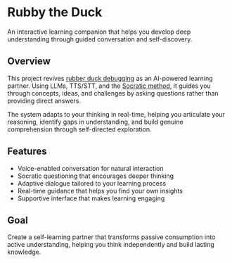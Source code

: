 # Rubby the Duck

An interactive learning companion that helps you develop deep understanding through guided conversation and self-discovery.

## Overview

This project revives [rubber duck debugging](https://en.wikipedia.org/wiki/Rubber_duck_debugging) as an AI-powered learning partner. Using LLMs, TTS/STT, and the [Socratic method](https://en.wikipedia.org/wiki/Socratic_method), it guides you through concepts, ideas, and challenges by asking questions rather than providing direct answers.

The system adapts to your thinking in real-time, helping you articulate your reasoning, identify gaps in understanding, and build genuine comprehension through self-directed exploration.

## Features

- Voice-enabled conversation for natural interaction
- Socratic questioning that encourages deeper thinking
- Adaptive dialogue tailored to your learning process
- Real-time guidance that helps you find your own insights
- Supportive interface that makes learning engaging

## Goal

Create a self-learning partner that transforms passive consumption into active understanding, helping you think independently and build lasting knowledge.

